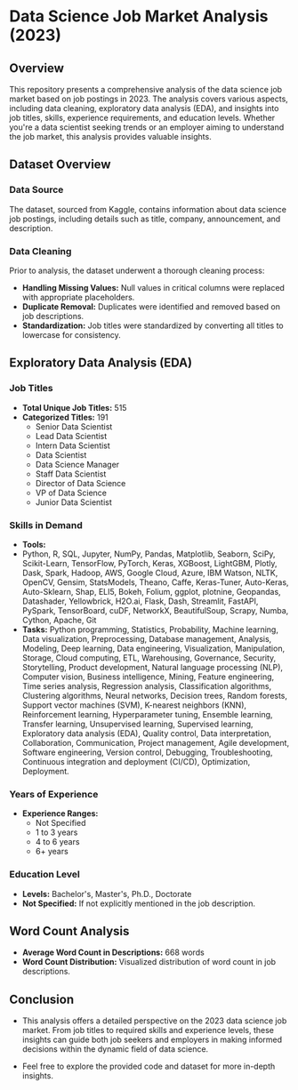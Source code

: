 
# Data Science Job Market Analysis (2023)

## Overview

This repository presents a comprehensive analysis of the data science job market based on job postings in 2023. The analysis covers various aspects, including data cleaning, exploratory data analysis (EDA), and insights into job titles, skills, experience requirements, and education levels. Whether you're a data scientist seeking trends or an employer aiming to understand the job market, this analysis provides valuable insights.

## Dataset Overview

### Data Source
The dataset, sourced from Kaggle, contains information about data science job postings, including details such as title, company, announcement, and description.

### Data Cleaning
Prior to analysis, the dataset underwent a thorough cleaning process:
- **Handling Missing Values:** Null values in critical columns were replaced with appropriate placeholders.
- **Duplicate Removal:** Duplicates were identified and removed based on job descriptions.
- **Standardization:** Job titles were standardized by converting all titles to lowercase for consistency.

## Exploratory Data Analysis (EDA)

### Job Titles

- **Total Unique Job Titles:** 515
- **Categorized Titles:** 191
  - Senior Data Scientist
  - Lead Data Scientist
  - Intern Data Scientist
  - Data Scientist
  - Data Science Manager
  - Staff Data Scientist
  - Director of Data Science
  - VP of Data Science
  - Junior Data Scientist

### Skills in Demand

- **Tools:**
- Python, R, SQL, Jupyter, NumPy, Pandas, Matplotlib, Seaborn, SciPy, Scikit-Learn, TensorFlow, PyTorch, Keras, XGBoost, LightGBM, Plotly, Dask, Spark, Hadoop, AWS, Google Cloud, Azure, IBM Watson, NLTK, OpenCV, Gensim, StatsModels, Theano, Caffe, Keras-Tuner, Auto-Keras, Auto-Sklearn, Shap, ELI5, Bokeh, Folium, ggplot, plotnine, Geopandas, Datashader, Yellowbrick, H2O.ai, Flask, Dash, Streamlit, FastAPI, PySpark, TensorBoard, cuDF, NetworkX, BeautifulSoup, Scrapy, Numba, Cython, Apache, Git
- **Tasks:** Python programming, Statistics, Probability, Machine learning, Data visualization, Preprocessing, Database management, Analysis, Modeling, Deep learning, Data engineering, Visualization, Manipulation, Storage, Cloud computing, ETL, Warehousing, Governance, Security, Storytelling, Product development, Natural language processing (NLP), Computer vision, Business intelligence, Mining, Feature engineering, Time series analysis, Regression analysis, Classification algorithms, Clustering algorithms, Neural networks, Decision trees, Random forests, Support vector machines (SVM), K-nearest neighbors (KNN), Reinforcement learning, Hyperparameter tuning, Ensemble learning, Transfer learning, Unsupervised learning, Supervised learning, Exploratory data analysis (EDA), Quality control, Data interpretation, Collaboration, Communication, Project management, Agile development, Software engineering, Version control, Debugging, Troubleshooting, Continuous integration and deployment (CI/CD), Optimization, Deployment.

### Years of Experience

- **Experience Ranges:** 
  - Not Specified
  - 1 to 3 years
  - 4 to 6 years
  - 6+ years

### Education Level

- **Levels:** Bachelor's, Master's, Ph.D., Doctorate
- **Not Specified:** If not explicitly mentioned in the job description.

## Word Count Analysis

- **Average Word Count in Descriptions:** 668 words
- **Word Count Distribution:** Visualized distribution of word count in job descriptions.

## Conclusion

- This analysis offers a detailed perspective on the 2023 data science job market. From job titles to required skills and experience levels, these insights can guide both job seekers and employers in making informed decisions within the dynamic field of data science.

- Feel free to explore the provided code and dataset for more in-depth insights.
